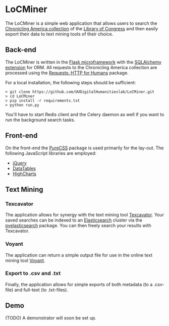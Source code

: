 # LoCMiner

The LoCMiner is a simple web application that allows users to search the 
[Chronicling America collection](http://chroniclingamerica.loc.gov/) of the 
[Library of Congress](http://www.loc.gov/) and then easily export their data 
to text mining tools of their choice.

## Back-end

The LoCMiner is written in the [Flask microframework](http://flask.pocoo.org/) 
with the [SQLAlchemy extension](https://pythonhosted.org/Flask-SQLAlchemy/) for ORM. 
All requests to the Chronicling America collection are processed using the 
[Requests: HTTP for Humans](http://docs.python-requests.org/) package. 

For a local installation, the following steps should be sufficient:

    > git clone https://github.com/UUDigitalHumanitieslab/LoCMiner.git
    > cd LoCMiner
    > pip install -r requirements.txt
    > python run.py
    
You'll have to start Redis client and the Celery daemon as well if you want to run the background search tasks.

## Front-end

On the front-end the [PureCSS](http://purecss.io/) package is used primarily for the lay-out. 
The following JavaScript libraries are employed:

- [jQuery](http://jquery.com/)
- [DataTables](http://datatables.net/)
- [HighCharts](http://www.highcharts.com/)

## Text Mining

### Texcavator

The application allows for synergy with the text mining tool [Texcavator](https://www.esciencecenter.nl/?/project/texcavator). 
Your saved searches can be indexed to an [Elasticsearch](http://www.elasticsearch.org/) cluster via the 
[pyelasticsearch](http://pyelasticsearch.readthedocs.org/en/latest/) package. 
You can then freely search your results with Texcavator. 

### Voyant

The application can return a simple output file for use in the online text mining tool [Voyant](http://voyant-tools.org/). 

### Export to .csv and .txt

Finally, the application allows for simple exports of both metadata (to a .csv-file) and full-text (to .txt-files). 

## Demo

(TODO) A demonstrator will soon be set up. 
